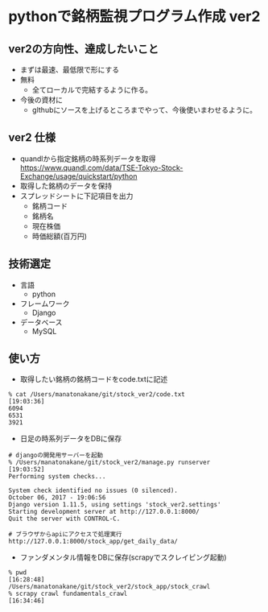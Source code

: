 # pythonで銘柄監視プログラム作成 ver2

## ver2の方向性、達成したいこと
  - まずは最速、最低限で形にする
  - 無料
    - 全てローカルで完結するように作る。
  - 今後の資材に
    - glthubにソースを上げるところまでやって、今後使いまわせるように。

## ver2 仕様
  - quandlから指定銘柄の時系列データを取得
    https://www.quandl.com/data/TSE-Tokyo-Stock-Exchange/usage/quickstart/python
  - 取得した銘柄のデータを保持
  - スプレッドシートに下記項目を出力
    - 銘柄コード
    - 銘柄名
    - 現在株価
    - 時価総額(百万円) 

## 技術選定
  - 言語
    - python
  - フレームワーク
    - Django
  - データベース
    - MySQL

## 使い方
- 取得したい銘柄の銘柄コードをcode.txtに記述
```
% cat /Users/manatonakane/git/stock_ver2/code.txt                                         [19:03:36]
6094
6531
3921
```

- 日足の時系列データをDBに保存
```
# djangoの開発用サーバーを起動
% /Users/manatonakane/git/stock_ver2/manage.py runserver                                  [19:03:52]
Performing system checks...

System check identified no issues (0 silenced).
October 06, 2017 - 19:06:56
Django version 1.11.5, using settings 'stock_ver2.settings'
Starting development server at http://127.0.0.1:8000/
Quit the server with CONTROL-C.
```
```
# ブラウザからapiにアクセスで処理実行
http://127.0.0.1:8000/stock_app/get_daily_data/
```

- ファンダメンタル情報をDBに保存(scrapyでスクレイピング起動)
```
% pwd                                                                                     [16:28:48]
/Users/manatonakane/git/stock_ver2/stock_app/stock_crawl
% scrapy crawl fundamentals_crawl                                                         [16:34:46]
```